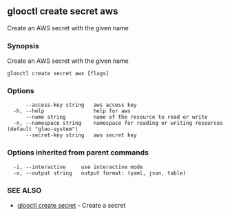 ## glooctl create secret aws

Create an AWS secret with the given name

### Synopsis

Create an AWS secret with the given name

```
glooctl create secret aws [flags]
```

### Options

```
      --access-key string   aws access key
  -h, --help                help for aws
      --name string         name of the resource to read or write
  -n, --namespace string    namespace for reading or writing resources (default "gloo-system")
      --secret-key string   aws secret key
```

### Options inherited from parent commands

```
  -i, --interactive     use interactive mode
  -o, --output string   output format: (yaml, json, table)
```

### SEE ALSO

* [glooctl create secret](glooctl_create_secret.md)	 - Create a secret

